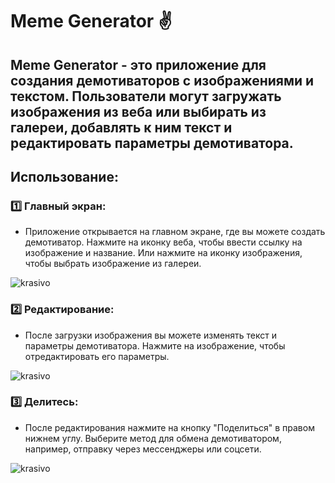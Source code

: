 # **Meme Generator** :v:

## Meme Generator - это приложение для создания демотиваторов с изображениями и текстом. Пользователи могут загружать изображения из веба или выбирать из галереи, добавлять к ним текст и редактировать параметры демотиватора.

## Использование:
### :one: Главный экран:
+ Приложение открывается на главном экране, где вы можете создать демотиватор.
Нажмите на иконку веба, чтобы ввести ссылку на изображение и название.
Или нажмите на иконку изображения, чтобы выбрать изображение из галереи.

![krasivo](https://private-user-images.githubusercontent.com/147149631/306380755-07c75e1e-8c34-4148-9644-5b12e2d50d3e.png?jwt=eyJhbGciOiJIUzI1NiIsInR5cCI6IkpXVCJ9.eyJpc3MiOiJnaXRodWIuY29tIiwiYXVkIjoicmF3LmdpdGh1YnVzZXJjb250ZW50LmNvbSIsImtleSI6ImtleTUiLCJleHAiOjE3MDg0NTQ4MTIsIm5iZiI6MTcwODQ1NDUxMiwicGF0aCI6Ii8xNDcxNDk2MzEvMzA2MzgwNzU1LTA3Yzc1ZTFlLThjMzQtNDE0OC05NjQ0LTViMTJlMmQ1MGQzZS5wbmc_WC1BbXotQWxnb3JpdGhtPUFXUzQtSE1BQy1TSEEyNTYmWC1BbXotQ3JlZGVudGlhbD1BS0lBVkNPRFlMU0E1M1BRSzRaQSUyRjIwMjQwMjIwJTJGdXMtZWFzdC0xJTJGczMlMkZhd3M0X3JlcXVlc3QmWC1BbXotRGF0ZT0yMDI0MDIyMFQxODQxNTJaJlgtQW16LUV4cGlyZXM9MzAwJlgtQW16LVNpZ25hdHVyZT0wYTVhMzg1M2M0Yzg5NWZiZThmMGM1ZDc1MDliMDQ2OTY5ODFmOTQ2OGFkYWYzYzdlMWViZDA1YzEyNTNjMjVkJlgtQW16LVNpZ25lZEhlYWRlcnM9aG9zdCZhY3Rvcl9pZD0wJmtleV9pZD0wJnJlcG9faWQ9MCJ9.SHx-rh4fyef_WbsLRKq-c4EgMxM6xMIaqnc_vdUvSKc)
### :two: Редактирование:

+ После загрузки изображения вы можете изменять текст и параметры демотиватора.
Нажмите на изображение, чтобы отредактировать его параметры.

![krasivo](https://private-user-images.githubusercontent.com/147149631/306382447-c85ab202-ed28-4661-a101-05ea84ad6850.png?jwt=eyJhbGciOiJIUzI1NiIsInR5cCI6IkpXVCJ9.eyJpc3MiOiJnaXRodWIuY29tIiwiYXVkIjoicmF3LmdpdGh1YnVzZXJjb250ZW50LmNvbSIsImtleSI6ImtleTUiLCJleHAiOjE3MDg0NTU1NDksIm5iZiI6MTcwODQ1NTI0OSwicGF0aCI6Ii8xNDcxNDk2MzEvMzA2MzgyNDQ3LWM4NWFiMjAyLWVkMjgtNDY2MS1hMTAxLTA1ZWE4NGFkNjg1MC5wbmc_WC1BbXotQWxnb3JpdGhtPUFXUzQtSE1BQy1TSEEyNTYmWC1BbXotQ3JlZGVudGlhbD1BS0lBVkNPRFlMU0E1M1BRSzRaQSUyRjIwMjQwMjIwJTJGdXMtZWFzdC0xJTJGczMlMkZhd3M0X3JlcXVlc3QmWC1BbXotRGF0ZT0yMDI0MDIyMFQxODU0MDlaJlgtQW16LUV4cGlyZXM9MzAwJlgtQW16LVNpZ25hdHVyZT02MjhjZjc3ZmNkZjUzNmU4MzdhZTFkMGIwYTIzZjliNDc1NjhjYTMyZjRjMGFmN2M4ZDhkM2IxN2FhMzA4ZmNlJlgtQW16LVNpZ25lZEhlYWRlcnM9aG9zdCZhY3Rvcl9pZD0wJmtleV9pZD0wJnJlcG9faWQ9MCJ9.9mq4xGuGVXYT8oaSgssR4gi6dAU0r9j73w90924siZ4)
### :three: Делитесь:
+ После редактирования нажмите на кнопку "Поделиться" в правом нижнем углу.
Выберите метод для обмена демотиватором, например, отправку через мессенджеры или соцсети.

![krasivo](https://private-user-images.githubusercontent.com/147149631/306382474-370706a4-f0ad-484c-9948-c7f45db8cd61.png?jwt=eyJhbGciOiJIUzI1NiIsInR5cCI6IkpXVCJ9.eyJpc3MiOiJnaXRodWIuY29tIiwiYXVkIjoicmF3LmdpdGh1YnVzZXJjb250ZW50LmNvbSIsImtleSI6ImtleTUiLCJleHAiOjE3MDg0NTU1NDksIm5iZiI6MTcwODQ1NTI0OSwicGF0aCI6Ii8xNDcxNDk2MzEvMzA2MzgyNDc0LTM3MDcwNmE0LWYwYWQtNDg0Yy05OTQ4LWM3ZjQ1ZGI4Y2Q2MS5wbmc_WC1BbXotQWxnb3JpdGhtPUFXUzQtSE1BQy1TSEEyNTYmWC1BbXotQ3JlZGVudGlhbD1BS0lBVkNPRFlMU0E1M1BRSzRaQSUyRjIwMjQwMjIwJTJGdXMtZWFzdC0xJTJGczMlMkZhd3M0X3JlcXVlc3QmWC1BbXotRGF0ZT0yMDI0MDIyMFQxODU0MDlaJlgtQW16LUV4cGlyZXM9MzAwJlgtQW16LVNpZ25hdHVyZT1jZDczMmJhNjdjM2E4YzJmZmM5NTc2YzJhYmYzYTcxNzdkYTRhZjBhZjZkMDE3NjNjZGVmNTdmNjY0ZGUzMTcxJlgtQW16LVNpZ25lZEhlYWRlcnM9aG9zdCZhY3Rvcl9pZD0wJmtleV9pZD0wJnJlcG9faWQ9MCJ9.ORND6OzKVo15r6H-_kulzgRNRxliElhWzvxKoDklXc0)
